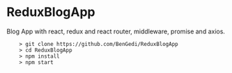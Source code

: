 # ReduxBlogApp
Blog App with react, redux and react router, middleware, promise and axios.

```
	> git clone https://github.com/BenGedi/ReduxBlogApp
	> cd ReduxBlogApp
	> npm install
	> npm start
```

